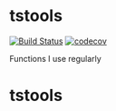 # tstools

[![Build Status](https://travis-ci.org/kahaaga/tstools.svg?branch=master)](https://travis-ci.org/kahaaga/tstools) [![codecov](https://codecov.io/gh/kahaaga/tstools/branch/master/graph/badge.svg)](https://codecov.io/gh/kahaaga/tstools)

Functions I use regularly
# tstools
